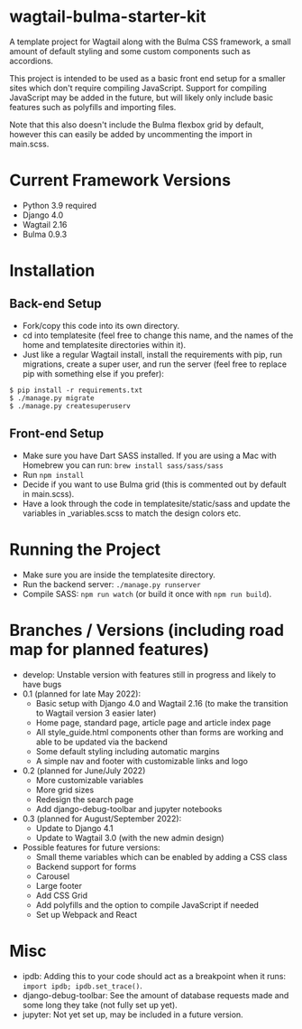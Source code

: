 # wagtail-bulma-starter-kit
A template project for Wagtail along with the Bulma CSS framework, a small amount of default styling and some custom components such as accordions.

This project is intended to be used as a basic front end setup for a smaller sites which don't require compiling JavaScript. Support for compiling JavaScript may be added in the future, but will likely only include basic features such as polyfills and importing files.

Note that this also doesn't include the Bulma flexbox grid by default, however this can easily be added by uncommenting the import in main.scss.

# Current Framework Versions
- Python 3.9 required
- Django 4.0
- Wagtail 2.16
- Bulma 0.9.3

# Installation
## Back-end Setup
- Fork/copy this code into its own directory.
- cd into templatesite (feel free to change this name, and the names of the home and templatesite directories within it).
- Just like a regular Wagtail install, install the requirements with pip, run migrations, create a super user, and run the server (feel free to replace pip with something else if you prefer):
```
$ pip install -r requirements.txt
$ ./manage.py migrate
$ ./manage.py createsuperuserv
```

## Front-end Setup
- Make sure you have Dart SASS installed. If you are using a Mac with Homebrew you can run: `brew install sass/sass/sass`
- Run `npm install`
- Decide if you want to use Bulma grid (this is commented out by default in main.scss).
- Have a look through the code in templatesite/static/sass and update the variables in _variables.scss to match the design colors etc.

# Running the Project
- Make sure you are inside the templatesite directory.
- Run the backend server: `./manage.py runserver`
- Compile SASS: `npm run watch` (or build it once with `npm run build`).

# Branches / Versions (including road map for planned features)
- develop: Unstable version with features still in progress and likely to have bugs
- 0.1 (planned for late May 2022):
    - Basic setup with Django 4.0 and Wagtail 2.16 (to make the transition to Wagtail version 3 easier later)
    - Home page, standard page, article page and article index page
    - All style_guide.html components other than forms are working and able to be updated via the backend
    - Some default styling including automatic margins
    - A simple nav and footer with customizable links and logo
- 0.2 (planned for June/July 2022)
    - More customizable variables
    - More grid sizes
    - Redesign the search page
    - Add django-debug-toolbar and jupyter notebooks
- 0.3 (planned for August/September 2022):
    - Update to Django 4.1
    - Update to Wagtail 3.0 (with the new admin design)
- Possible features for future versions:
    - Small theme variables which can be enabled by adding a CSS class
    - Backend support for forms
    - Carousel
    - Large footer
    - Add CSS Grid
    - Add polyfills and the option to compile JavaScript if needed
    - Set up Webpack and React

# Misc
* ipdb: Adding this to your code should act as a breakpoint when it runs: `import ipdb; ipdb.set_trace()`.
* django-debug-toolbar: See the amount of database requests made and some long they take (not fully set up yet).
* jupyter: Not yet set up, may be included in a future version.
